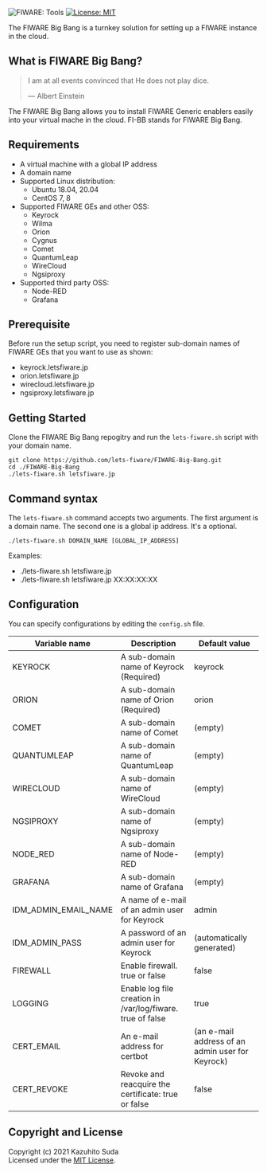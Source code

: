 ![FIWARE: Tools](https://nexus.lab.fiware.org/repository/raw/public/badges/chapters/deployment-tools.svg)
[![License: MIT](https://img.shields.io/github/license/lets-fiware/FIWARE-Big-Bang.svg)](https://opensource.org/licenses/MIT)
<br/>

The FIWARE Big Bang is a turnkey solution for setting up a FIWARE instance in the cloud.

## What is FIWARE Big Bang?

> I am at all events convinced that He does not play dice.
>
> — Albert Einstein

The FIWARE Big Bang allows you to install FIWARE Generic enablers easily into your virtual mache in the cloud.
FI-BB stands for FIWARE Big Bang.

## Requirements

-   A virtual machine with a global IP address
-   A domain name
-   Supported Linux distribution:
    -   Ubuntu 18.04, 20.04
    -   CentOS 7, 8
-   Supported FIWARE GEs and other OSS:
    -   Keyrock
    -   Wilma
    -   Orion
    -   Cygnus
    -   Comet
    -   QuantumLeap
    -   WireCloud
    -   Ngsiproxy
-   Supported third party OSS:
    -   Node-RED
    -   Grafana

## Prerequisite

Before run the setup script, you need to register sub-domain names of FIWARE GEs that you want to use as shown:

-   keyrock.letsfiware.jp
-   orion.letsfiware.jp
-   wirecloud.letsfiware.jp
-   ngsiproxy.letsfiware.jp

## Getting Started

Clone the FIWARE Big Bang repogitry and run the `lets-fiware.sh` script with your domain name.

```
git clone https://github.com/lets-fiware/FIWARE-Big-Bang.git
cd ./FIWARE-Big-Bang
./lets-fiware.sh letsfiware.jp
```

## Command syntax

The `lets-fiware.sh` command accepts two arguments. The first argument is a domain name. The second one is
a global ip address. It's a optional.

```
./lets-fiware.sh DOMAIN_NAME [GLOBAL_IP_ADDRESS]
```

Examples:

-   ./lets-fiware.sh letsfiware.jp
-   ./lets-fiware.sh letsfiware.jp XX:XX:XX:XX

## Configuration

You can specify configurations by editing the `config.sh` file.

| Variable name           | Description                                                | Default value                                    |
| ----------------------- | ---------------------------------------------------------- | ------------------------------------------------ |
| KEYROCK                 | A sub-domain name of Keyrock (Required)                    | keyrock                                          |
| ORION                   | A sub-domain name of Orion (Required)                      | orion                                            |
| COMET                   | A sub-domain name of Comet                                 | (empty)                                          |
| QUANTUMLEAP             | A sub-domain name of QuantumLeap                           | (empty)                                          |
| WIRECLOUD               | A sub-domain name of WireCloud                             | (empty)                                          |
| NGSIPROXY               | A sub-domain name of Ngsiproxy                             | (empty)                                          |
| NODE\_RED               | A sub-domain name of Node-RED                              | (empty)                                          |
| GRAFANA                 | A sub-domain name of Grafana                               | (empty)                                          |
| IDM\_ADMIN\_EMAIL\_NAME | A name of e-mail of an admin user for Keyrock              | admin                                            |
| IDM\_ADMIN\_PASS        | A password of an admin user for Keyrock                    | (automatically generated)                        |
| FIREWALL                | Enable firewall. true or false                             | false                                            |
| LOGGING                 | Enable log file creation in /var/log/fiware. true of false | true                                             |
| CERT\_EMAIL             | An e-mail address for certbot                              | (an e-mail address of an admin user for Keyrock) |
| CERT\_REVOKE            | Revoke and reacquire the certificate: true or false        | false                                            |

## Copyright and License

Copyright (c) 2021 Kazuhito Suda<br>
Licensed under the [MIT License](./LICENSE).

